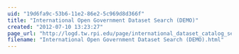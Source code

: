 ```yaml
---
uid: "19d6fa9c-53b6-11e2-86e2-5c969d8d366f"
title: "International Open Government Dataset Search (DEMO)"
created: "2012-07-10 13:23:27"
page_url: "http://logd.tw.rpi.edu/page/international_dataset_catalog_search"
filename: "International Open Government Dataset Search (DEMO).html"
---
```

